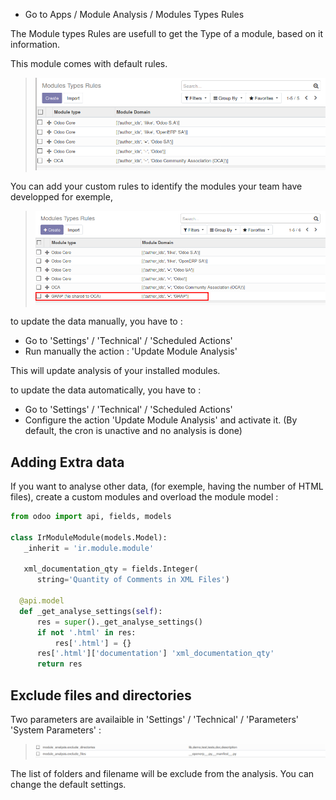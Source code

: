 - Go to Apps / Module Analysis / Modules Types Rules

The Module types Rules are usefull to get the Type of a module, based on
it information.

This module comes with default rules.

> ![image](../static/description/default_module_type_rules.png)

You can add your custom rules to identify the modules your team have
developped for exemple,

> ![image](../static/description/add_module_type_rules.png)

to update the data manually, you have to :

- Go to 'Settings' / 'Technical' / 'Scheduled Actions'
- Run manually the action : 'Update Module Analysis'

This will update analysis of your installed modules.

to update the data automatically, you have to :

- Go to 'Settings' / 'Technical' / 'Scheduled Actions'
- Configure the action 'Update Module Analysis' and activate it. (By
  default, the cron is unactive and no analysis is done)

## Adding Extra data

If you want to analyse other data, (for exemple, having the number of
HTML files), create a custom modules and overload the module model :

``` python
from odoo import api, fields, models

class IrModuleModule(models.Model):
   _inherit = 'ir.module.module'

   xml_documentation_qty = fields.Integer(
      string='Quantity of Comments in XML Files')

  @api.model
  def _get_analyse_settings(self):
      res = super()._get_analyse_settings()
      if not '.html' in res:
          res['.html'] = {}
      res['.html']['documentation'] 'xml_documentation_qty'
      return res
```

## Exclude files and directories

Two parameters are availaible in 'Settings' / 'Technical' / 'Parameters'
'System Parameters' :

> ![image](../static/description/config_parameters.png)

The list of folders and filename will be exclude from the analysis. You
can change the default settings.
